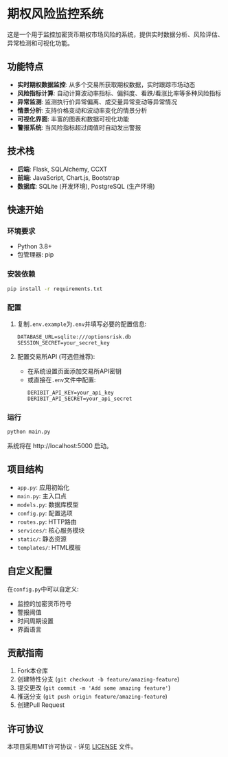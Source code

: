 
# 期权风险监控系统

这是一个用于监控加密货币期权市场风险的系统，提供实时数据分析、风险评估、异常检测和可视化功能。

## 功能特点

- **实时期权数据监控**: 从多个交易所获取期权数据，实时跟踪市场动态
- **风险指标计算**: 自动计算波动率指标、偏斜度、看跌/看涨比率等多种风险指标
- **异常监测**: 监测执行价异常偏离、成交量异常变动等异常情况
- **情景分析**: 支持价格变动和波动率变化的情景分析
- **可视化界面**: 丰富的图表和数据可视化功能
- **警报系统**: 当风险指标超过阈值时自动发出警报

## 技术栈

- **后端**: Flask, SQLAlchemy, CCXT
- **前端**: JavaScript, Chart.js, Bootstrap
- **数据库**: SQLite (开发环境), PostgreSQL (生产环境)

## 快速开始

### 环境要求

- Python 3.8+
- 包管理器: pip

### 安装依赖

```bash
pip install -r requirements.txt
```

### 配置

1. 复制`.env.example`为`.env`并填写必要的配置信息:
   ```
   DATABASE_URL=sqlite:///optionsrisk.db
   SESSION_SECRET=your_secret_key
   ```

2. 配置交易所API (可选但推荐):
   - 在系统设置页面添加交易所API密钥
   - 或直接在`.env`文件中配置:
     ```
     DERIBIT_API_KEY=your_api_key
     DERIBIT_API_SECRET=your_api_secret
     ```

### 运行

```bash
python main.py
```

系统将在 http://localhost:5000 启动。

## 项目结构

- `app.py`: 应用初始化
- `main.py`: 主入口点
- `models.py`: 数据库模型
- `config.py`: 配置选项
- `routes.py`: HTTP路由
- `services/`: 核心服务模块
- `static/`: 静态资源
- `templates/`: HTML模板

## 自定义配置

在`config.py`中可以自定义:

- 监控的加密货币符号
- 警报阈值
- 时间周期设置
- 界面语言

## 贡献指南

1. Fork本仓库
2. 创建特性分支 (`git checkout -b feature/amazing-feature`)
3. 提交更改 (`git commit -m 'Add some amazing feature'`)
4. 推送分支 (`git push origin feature/amazing-feature`)
5. 创建Pull Request

## 许可协议

本项目采用MIT许可协议 - 详见 [LICENSE](LICENSE) 文件。
